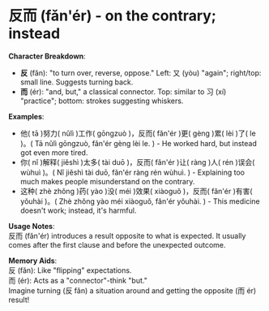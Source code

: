 # **反而 (fǎn'ér) - on the contrary; instead**

**Character Breakdown**:  
- **反** (fǎn): "to turn over, reverse, oppose." Left: 又 (yòu) "again"; right/top: small line. Suggests turning back.  
- **而** (ér): "and, but," a classical connector. Top: similar to 习 (xí) "practice"; bottom: strokes suggesting whiskers.

**Examples**:  
- 他( tā )努力( nǔlì )工作( gōngzuò )，反而( fǎn'ér )更( gèng )累( lèi )了( le )。( Tā nǔlì gōngzuò, fǎn'ér gèng lèi le. ) - He worked hard, but instead got even more tired.  
- 你( nǐ )解释( jiěshì )太多( tài duō )，反而( fǎn'ér )让( ràng )人( rén )误会( wùhuì )。( Nǐ jiěshì tài duō, fǎn'ér ràng rén wùhuì. ) - Explaining too much makes people misunderstand on the contrary.  
- 这种( zhè zhǒng )药( yào )没( méi )效果( xiàoguǒ )，反而( fǎn'ér )有害( yǒuhài )。( Zhè zhǒng yào méi xiàoguǒ, fǎn'ér yǒuhài. ) - This medicine doesn't work; instead, it's harmful.

**Usage Notes**:  
反而 (fǎn'ér) introduces a result opposite to what is expected. It usually comes after the first clause and before the unexpected outcome.

**Memory Aids**:  
反 (fǎn): Like "flipping" expectations.  
而 (ér): Acts as a "connector"-think "but."  
Imagine turning (反 fǎn) a situation around and getting the opposite (而 ér) result!